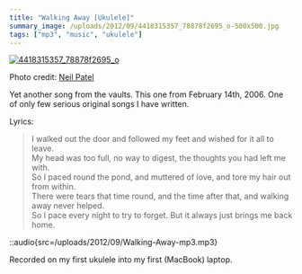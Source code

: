```yaml
---
title: "Walking Away [Ukulele]"
summary_image: /uploads/2012/09/4418315357_78878f2695_o-500x500.jpg
tags: ["mp3", "music", "ukulele"]
---
```


[![](/uploads/2012/09/4418315357_78878f2695_o-500x500.jpg "4418315357_78878f2695_o")](/uploads/2012/09/4418315357_78878f2695_o.jpg)

Photo credit: [Neil Patel](http://www.flickr.com/photos/realplastictrees/4418315357/)

Yet another song from the vaults. This one from February 14th, 2006. One of only few serious original songs I have written.

Lyrics:

> I walked out the door and followed my feet and wished for it all to leave.  
> My head was too full, no way to digest, the thoughts you had left me with.  
> So I paced round the pond, and muttered of love, and tore my hair out from within.  
> There were tears that time round, and the time after that, and walking away never helped.  
> So I pace every night to try to forget. But it always just brings me back home.

::audio{src=/uploads/2012/09/Walking-Away-mp3.mp3}

Recorded on my first ukulele into my first (MacBook) laptop.
